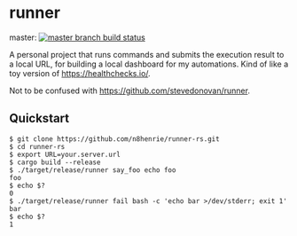 # runner

master: [![master branch build status](https://github.com/n8henrie/runner-rs/actions/workflows/build.yml/badge.svg?branch=master)](https://github.com/n8henrie/runner-rs/actions/workflows/build.yml)

<!-- dev: [![dev branch build status](https://github.com/n8henrie/runner-rs/actions/workflows/build.yml/badge.svg?branch=dev)](https://github.com/n8henrie/runner-rs/actions/workflows/build.yml) -->

A personal project that runs commands and submits the execution result to a
local URL, for building a local dashboard for my automations. Kind of like a
toy version of <https://healthchecks.io/>.


Not to be confused with <https://github.com/stevedonovan/runner>.

## Quickstart

```console
$ git clone https://github.com/n8henrie/runner-rs.git
$ cd runner-rs
$ export URL=your.server.url
$ cargo build --release
$ ./target/release/runner say_foo echo foo
foo
$ echo $?
0
$ ./target/release/runner fail bash -c 'echo bar >/dev/stderr; exit 1'
bar
$ echo $?
1
```
